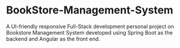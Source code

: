 # BookStore-Management-System
A UI-friendly responsive Full-Stack development personal project on Bookstore Management System developed using Spring Boot as the backend and Angular as the front end.
